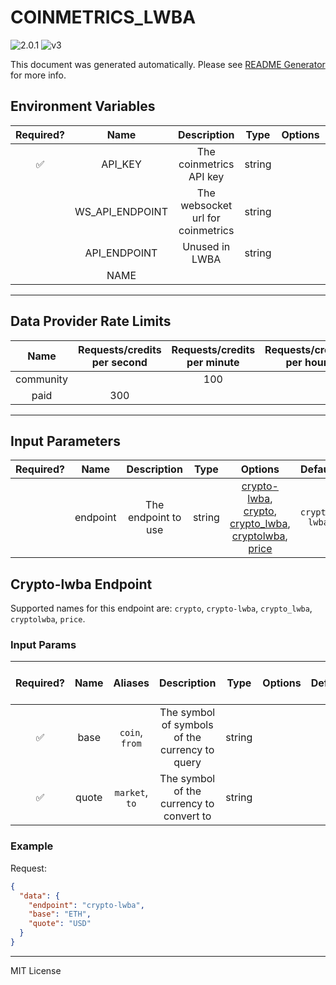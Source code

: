# COINMETRICS_LWBA

![2.0.1](https://img.shields.io/github/package-json/v/smartcontractkit/external-adapters-js?filename=packages/sources/coinmetrics-lwba/package.json) ![v3](https://img.shields.io/badge/framework%20version-v3-blueviolet)

This document was generated automatically. Please see [README Generator](../../scripts#readme-generator) for more info.

## Environment Variables

| Required? |      Name       |            Description            |  Type  | Options |            Default            |
| :-------: | :-------------: | :-------------------------------: | :----: | :-----: | :---------------------------: |
|    ✅     |     API_KEY     |      The coinmetrics API key      | string |         |                               |
|           | WS_API_ENDPOINT | The websocket url for coinmetrics | string |         | `wss://api.coinmetrics.io/v4` |
|           |  API_ENDPOINT   |          Unused in LWBA           | string |         |                               |
|           |      NAME       |                                   |        |         |                               |

---

## Data Provider Rate Limits

|   Name    | Requests/credits per second | Requests/credits per minute | Requests/credits per hour | Note |
| :-------: | :-------------------------: | :-------------------------: | :-----------------------: | :--: |
| community |                             |             100             |                           |      |
|   paid    |             300             |                             |                           |      |

---

## Input Parameters

| Required? |   Name   |     Description     |  Type  |                                                                                     Options                                                                                      |    Default    |
| :-------: | :------: | :-----------------: | :----: | :------------------------------------------------------------------------------------------------------------------------------------------------------------------------------: | :-----------: |
|           | endpoint | The endpoint to use | string | [crypto-lwba](#crypto-lwba-endpoint), [crypto](#crypto-lwba-endpoint), [crypto_lwba](#crypto-lwba-endpoint), [cryptolwba](#crypto-lwba-endpoint), [price](#crypto-lwba-endpoint) | `crypto-lwba` |

## Crypto-lwba Endpoint

Supported names for this endpoint are: `crypto`, `crypto-lwba`, `crypto_lwba`, `cryptolwba`, `price`.

### Input Params

| Required? | Name  |    Aliases     |                  Description                   |  Type  | Options | Default | Depends On | Not Valid With |
| :-------: | :---: | :------------: | :--------------------------------------------: | :----: | :-----: | :-----: | :--------: | :------------: |
|    ✅     | base  | `coin`, `from` | The symbol of symbols of the currency to query | string |         |         |            |                |
|    ✅     | quote | `market`, `to` |    The symbol of the currency to convert to    | string |         |         |            |                |

### Example

Request:

```json
{
  "data": {
    "endpoint": "crypto-lwba",
    "base": "ETH",
    "quote": "USD"
  }
}
```

---

MIT License
